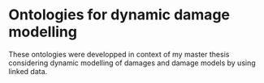 # Ontologies for dynamic damage modelling

These ontologies were developped in context of my master thesis considering dynamic modelling of damages and damage models by using linked data. 
